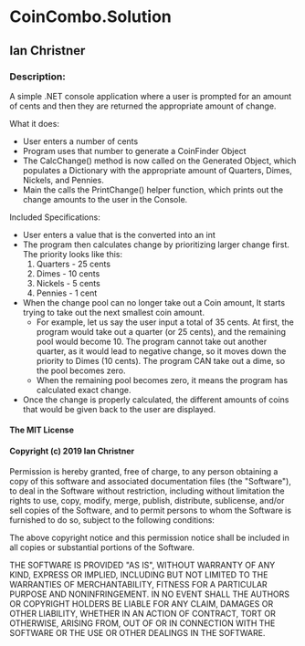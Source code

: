 # CoinCombo.Solution
## Ian Christner


### Description:
A simple .NET console application where a user is prompted for an amount of cents and then they are returned the appropriate amount of change.


What it does:
* User enters a number of cents
* Program uses that number to generate a CoinFinder Object
* The CalcChange() method is now called on the Generated Object, which populates a Dictionary with the appropriate amount of Quarters, Dimes, Nickels, and Pennies.
* Main the calls the PrintChange() helper function, which prints out the change amounts to the user in the Console.

Included Specifications:
* User enters a value that is the converted into an int
* The program then calculates change by prioritizing larger change first. The priority looks like this:
  1. Quarters - 25 cents
  2. Dimes - 10 cents
  3. Nickels - 5 cents
  4. Pennies - 1 cent
* When the change pool can no longer take out a Coin amount, It starts trying to take out the next smallest coin amount.
  * For example, let us say the user input a total of 35 cents. At first, the program would take out a quarter (or 25 cents), and the remaining pool would become 10. The program cannot take out another quarter, as it would lead to negative change, so it moves down the priority to Dimes (10 cents). The program CAN take out a dime, so the pool becomes zero.
  * When the remaining pool becomes zero, it means the program has calculated exact change.
* Once the change is properly calculated, the different amounts of coins that would be given back to the user are displayed.
#### The MIT License

#### Copyright (c) 2019 Ian Christner

Permission is hereby granted, free of charge,
to any person obtaining a copy of this software and
associated documentation files (the "Software"), to
deal in the Software without restriction, including
without limitation the rights to use, copy, modify,
merge, publish, distribute, sublicense, and/or sell
copies of the Software, and to permit persons to whom
the Software is furnished to do so,
subject to the following conditions:

The above copyright notice and this permission notice
shall be included in all copies or substantial portions of the Software.

THE SOFTWARE IS PROVIDED "AS IS", WITHOUT WARRANTY OF ANY KIND,
EXPRESS OR IMPLIED, INCLUDING BUT NOT LIMITED TO THE WARRANTIES
OF MERCHANTABILITY, FITNESS FOR A PARTICULAR PURPOSE AND NONINFRINGEMENT.
IN NO EVENT SHALL THE AUTHORS OR COPYRIGHT HOLDERS BE LIABLE FOR
ANY CLAIM, DAMAGES OR OTHER LIABILITY, WHETHER IN AN ACTION OF CONTRACT,
TORT OR OTHERWISE, ARISING FROM, OUT OF OR IN CONNECTION WITH THE
SOFTWARE OR THE USE OR OTHER DEALINGS IN THE SOFTWARE.

